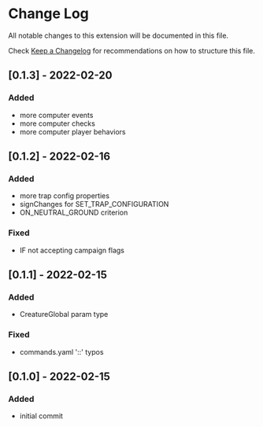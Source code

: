 # Change Log

All notable changes to this extension will be documented in this file.

Check [Keep a Changelog](http://keepachangelog.com/) for recommendations on how to structure this file.

## [0.1.3] - 2022-02-20
### Added
- more computer events
- more computer checks
- more computer player behaviors

## [0.1.2] - 2022-02-16
### Added
- more trap config properties
- signChanges for SET_TRAP_CONFIGURATION
- ON_NEUTRAL_GROUND criterion
### Fixed
- IF not accepting campaign flags

## [0.1.1] - 2022-02-15
### Added
- CreatureGlobal param type
### Fixed
- commands.yaml '::' typos

## [0.1.0] - 2022-02-15
### Added
- initial commit

